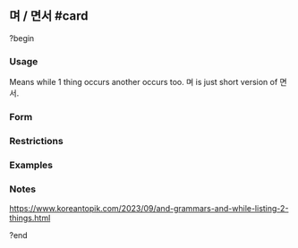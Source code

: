 ## 며 / 면서 #card
?begin
### Usage
Means while 1 thing occurs another occurs too. 며 is just short version of 면서.
### Form
### Restrictions
### Examples
### Notes
https://www.koreantopik.com/2023/09/and-grammars-and-while-listing-2-things.html
<!--SR:!2025-06-17,3,250-->
?end